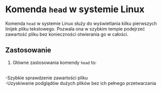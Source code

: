 # Komenda `head` w systemie Linux

Komenda `head` w systemie Linux służy do wyświetlania kilku pierwszych linijek pliku tekstowego.
Pozwala ona w szybkim tempie podejrzeć zawartość pliku bez konieczności otwierania go w całości.

## Zastosowanie

1. Główne zastosowania komendy `head` to:
<br>
-Szybkie sprawdzenie zawartości pliku
<br>
-Uzyskiwanie podglądów dużych plików bez ich pełnego przetwarzania

